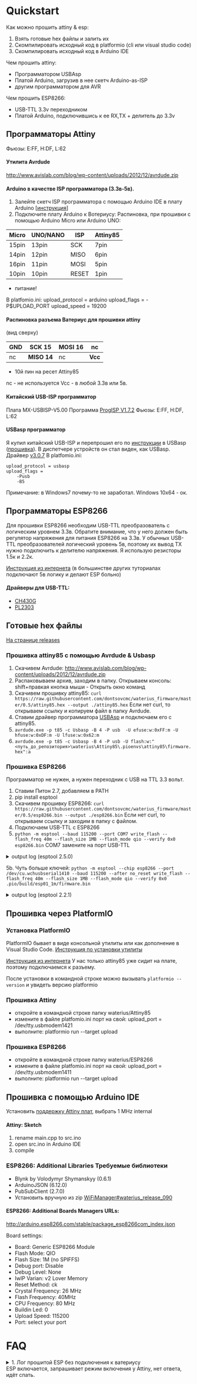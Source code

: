 # Quickstart
Как можно прошить attiny & esp:
1. Взять готовые hex файлы и залить их
2. Скомпилировать исходный код в platformio (cli или visual studio code)
3. Скомпилировать исходный код в Arduino IDE

Чем прошить attiny:
- Программатором USBAsp
- Платой Arduino, загрузив в нее скетч Arduino-as-ISP
- другим программатором для AVR

Чем прошить ESP8266:
- USB-TTL 3.3v переходником
- Платой Arduino, подключившись к ee RX,TX + делитель до 3.3v


## Программаторы Attiny
Фьюзы: E:FF, H:DF, L:62

#### Утилита Avrdude
http://www.avislab.com/blog/wp-content/uploads/2012/12/avrdude.zip

#### Arduino в качестве ISP программатора (3.3в-5в).

1. Залейте скетч ISP программатора с помощью Arduino IDE в плату Arduino [[инструкция](http://www.martyncurrey.com/arduino-nano-as-an-isp-programmer/)]
2. Подключите плату Arduino к Вотериусу:
Распиновка, при прошивки с помощью Arduino Micro или Arduino UNO:

| Micro | UNO/NANO | ISP | Attiny85 |   
| ---- | ---- | ---- | ---- |
| 15pin | 13pin | SCK | 7pin |
| 14pin | 12pin | MISO | 6pin |
| 16pin | 11pin | MOSI | 5pin |
| 10pin | 10pin | RESET | 1pin |
+ питание!

В platfomio.ini:
upload_protocol = arduino
upload_flags = -P$UPLOAD_PORT
upload_speed = 19200

#### Распиновка разъема Ватериус для прошивки attiny
(вид сверху)

| **GND** | **SCK 15** | **MOSI 16** | nc  | 
| ---- | ---- | ---- | ---- |
|  nc | **MISO 14** | nc  | **Vcc** |
+ 10й пин на ресет Attiny85

nc - не используется
Vcc - в любой 3.3в или 5в.

#### Китайский USB-ISP программатор
Плата MX-USBISP-V5.00
Программа [ProgISP V1.7.2](https://yandex.ru/search/?text=ProgISP%20V1.7.2&&lr=213)
Фьюзы: E:FF, H:DF, L:62

#### USBasp программатор
Я купил китайский USB-ISP и перепрошил его по [инструкции](https://vochupin.blogspot.com/2016/12/usb-isp.html) в USBasp ([прошивка](https://www.fischl.de/usbasp/)). В диспетчере устройств он стал виден, как USBasp. 
Драйвер [v3.0.7](http://www.myrobot.ru/downloads/programs/usbasp-win-driver-x86-x64-v3.0.7.zip)
В platfomio.ini:
```
upload_protocol = usbasp
upload_flags = 
    -Pusb 
    -B5
```
Примечание: в Windows7 почему-то не заработал. Windows 10x64 - ок.
	
## Программаторы ESP8266
Для прошивки ESP8266 необходим USB-TTL преобразователь с логическим уровнем 3.3в. Обратите внимание, что у него должен быть регулятор напряжения для питания ESP8266 на 3.3в. У обычных USB-TTL преобразователей логический уровень 5в, поэтому их вывод TX нужно подключить к делителю напряжения. Я использую резисторы 1.5к и 2.2к.

[Инструкция из интернета](http://cordobo.com/2300-flash-esp8266-01-with-arduino-uno) 
(в большинстве других туториалах подключают 5в логику и делают ESP больно)

#### Драйверы для USB-TTL:
- [CH430G](https://all-arduino.ru/drajver-ch340g-dlya-arduino/)
- [PL2303](http://www.prolific.com.tw/US/ShowProduct.aspx?p_id=225&pcid=41)

## Готовые hex файлы
[На странице releases](https://github.com/dontsovcmc/waterius/releases)

### Прошивка attiny85 с помощью Avrdude & Usbasp
1. Скачивем Avrdude: http://www.avislab.com/blog/wp-content/uploads/2012/12/avrdude.zip
2. Распаковываем архив, заходим в папку. Открываем консоль: shift+правкая кнопка мыши - Открыть окно команд
3. Скачивем прошивку attiny85:
`curl https://raw.githubusercontent.com/dontsovcmc/waterius_firmware/master/0.5/attiny85.hex --output ./attiny85.hex`
Если нет curl, то открываем ссылку и копируем файл в папку Avrdude.
4. Ставим драйвер программатора [USBAsp](http://www.myrobot.ru/downloads/driver-usbasp-v-2.0-usb-isp-windows-7-8-10-xp.php) и подключаем его с attiny85.
5. `avrdude.exe -p t85 -c Usbasp -B 4 -P usb  -U efuse:w:0xFF:m -U hfuse:w:0xDF:m -U lfuse:w:0x62:m`
6. `avrdude.exe -p t85 -c Usbasp -B 4 -P usb -U flash:w:"<путь_до_репозитория>\waterius\Attiny85\.pioenvs\attiny85\firmware.hex":a`


### Прошивка ESP8266
Программатор не нужен, а нужен переходник с USB на TTL 3.3 вольт.

1. Ставим Питон 2.7, добавляем в PATH
2. pip install esptool
3. Скачивем прошивку ESP8266: `curl https://raw.githubusercontent.com/dontsovcmc/waterius_firmware/master/0.5/esp8266.bin --output ./esp8266.bin`
Если нет curl, то открываем ссылку и заходим в папку с файлом.
4. Подключаем USB-TTL с ESP8266
5. `python -m esptool --baud 115200 --port COM7 write_flash --flash_freq 40m --flash_size 1MB --flash_mode qio --verify 0x0 esp8266.bin`
   COM7 замените на порт USB-TTL

<details>
 <summary>output log (esptool 2.5.0)</summary>
	
```
esptool.py v2.5.0
Serial port COM7
Connecting........_____.....____
Detecting chip type... ESP8266
Chip is ESP8266EX
Features: WiFi
MAC: 68:c6:3a:a4:75:b0
Uploading stub...
Running stub...
Stub running...
Configuring flash size...
Flash params set to 0x0220
Compressed 359840 bytes to 253754...
Wrote 359840 bytes (253754 compressed) at 0x00000000 in 23.1 seconds (effective 124.8 kbit/s)...
Hash of data verified.

Leaving...
Verifying just-written flash...
(This option is deprecated, flash contents are now always read back after flashing.)
Flash params set to 0x0220
Verifying 0x57da0 (359840) bytes @ 0x00000000 in flash against esp.bin...
-- verify OK (digest matched)
Hard resetting via RTS pin...
```
</details>

5b. Чуть больше ключей:
`python -m esptool --chip esp8266 --port /dev/cu.wchusbserial1410 --baud 115200 --after no_reset write_flash --flash_freq 40m --flash_size 1MB --flash_mode qio --verify 0x0 .pio/build/esp01_1m/firmware.bin`

<details>
 <summary>output log (esptool 2.2.1)</summary>
	
```
esptool.py v2.2.1
Connecting........_____....._____....._____....._
Chip is ESP8266EX
Uploading stub...
Running stub...
Stub running...
Configuring flash size...
Flash params set to 0x0220
Compressed 512800 bytes to 359241...
Wrote 512800 bytes (359241 compressed) at 0x00000000 in 38.1 seconds (effective 107.8 kbit/s)...
Hash of data verified.

Leaving...
Verifying just-written flash...
(This option is deprecated, flash contents are now always read back after flashing.)
Flash params set to 0x0220
Verifying 0x7d320 (512800) bytes @ 0x00000000 in flash against .pio/build/esp01_1m/firmware.bin...
-- verify OK (digest matched)
Staying in bootloader.
```
</details>



## Прошивка через PlatformIO
### Установка PlatformIO
PlatformIO бывает в виде консольной утилиты или как дополнение в Visual Studio Code. 
[Инструкция по установки утилиты](http://docs.platformio.org/en/latest/installation.html#python-package-manager)

[Инструкция из интернета](https://medium.com/jungletronics/attiny85-easy-flashing-through-arduino-b5f896c48189) 
У нас только attiny85 уже сидит на плате, поэтому подключаемся к разъему.

После установки в командной строке можно вызывать `platformio --version` и увидеть версию platformio

### Прошивка Attiny
- откройте в командной строке папку waterius/Attiny85
- измените в файле platfomio.ini порт на свой:
upload_port = /dev/tty.usbmodem1421
- выполните:
platformio run --target upload


### Прошивка ESP8266
- откройте в командной строке папку waterius/ESP8266
- измените в файле platfomio.ini порт на свой:
upload_port = /dev/tty.usbmodem1411
- выполните:
platformio run --target upload


## Прошивка с помощью Arduino IDE

Установить [поддержку Attiny плат](https://github.com/SpenceKonde/ATTinyCore/blob/master/Installation.md), выбрать 1 MHz internal 

#### Attiny: Sketch
1. rename main.cpp to src.ino 
2. open src.ino in Arduino IDE
3. compile

### ESP8266: Additional Libraries Требуемые библиотеки   

* Blynk by Volodymyr Shymanskyy (0.6.1)
* ArduinoJSON (6.12.0)
* PubSubClient (2.7.0)
* Установить вручную из zip [WiFiManager#waterius_release_090](https://github.com/dontsovcmc/WiFiManager/tree/waterius_release_090) 

#### ESP8266: Additional Boards Managers URLs:
http://arduino.esp8266.com/stable/package_esp8266com_index.json

Board settings:
* Board: Generic ESP8266 Module
* Flash Mode: QIO
* Flash Size: 1M (no SPIFFS)
* Debug port: Disable
* Debug Level: None
* IwIP Varian: v2 Lover Memory
* Reset Method: ck
* Crystal Frequency: 26 MHz
* Flash Frequency: 40MHz
* CPU Frequency: 80 MHz
* Buildin Led: 0
* Upload Speed: 115200
* Port: select your port

# FAQ

<details>
<summary>1. Лог прошитой ESP без подключения к ватериусу</summary>
	
```
pio device monitor --port /dev/cu.wchusbserial1410 --baud 115200
--- Miniterm on /dev/cu.wchusbserial1410  115200,8,N,1 ---
--- Quit: Ctrl+C | Menu: Ctrl+T | Help: Ctrl+T followed by Ctrl+H ---
;l␀d��|␀�$�|␃␄␌␄�␌$�␄c|ǃ␂�␛�{�c�␄c��o'�lno���␌b␜x�$c␇l{lx�n�␘␃␌␌�␌d␌��␌␄␌c␄g�|␃l�␌␄�c��'o�␀$��l`␃�␛␓no␄$`␃␏␃'{���o␄␄c␄�␏l␇s��'␄␌c␌�␇d�␃�␃$l�␒�$`␃��'�␂000:00:00:00:396  NOTICE    (ESP) : Booted
000:00:00:00:397  ERROR     (I2C) : end error:2
000:00:00:00:397  ERROR     (I2C) : get mode failed. Check i2c line.
000:00:00:00:400  NOTICE    (ESP) : Going to sleep
000:00:00:00:404  ERROR     (I2C) : end error:2
```
</details>
ЕSP включается, запрашивает режим включения у Attiny, нет ответа, идёт спать.

